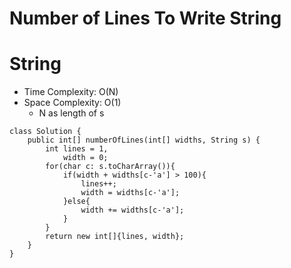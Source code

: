 # Number of Lines To Write String

# String

- Time Complexity: O(N)
- Space Complexity: O(1)
  - N as length of s

```
class Solution {
    public int[] numberOfLines(int[] widths, String s) {
        int lines = 1,
            width = 0;
        for(char c: s.toCharArray()){
            if(width + widths[c-'a'] > 100){
                lines++;
                width = widths[c-'a'];
            }else{
                width += widths[c-'a'];
            }
        }
        return new int[]{lines, width};
    }
}
```
